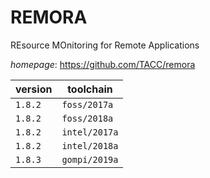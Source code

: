 # REMORA

REsource MOnitoring for Remote Applications

*homepage*: <https://github.com/TACC/remora>

version | toolchain
--------|----------
``1.8.2`` | ``foss/2017a``
``1.8.2`` | ``foss/2018a``
``1.8.2`` | ``intel/2017a``
``1.8.2`` | ``intel/2018a``
``1.8.3`` | ``gompi/2019a``
